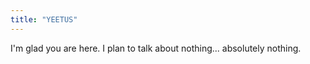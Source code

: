 ```yaml
---
title: "YEETUS"
---
```


I'm glad you are here. I plan to talk about nothing... absolutely nothing.
